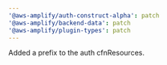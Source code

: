 ```yaml
---
'@aws-amplify/auth-construct-alpha': patch
'@aws-amplify/backend-data': patch
'@aws-amplify/plugin-types': patch
---
```


Added a prefix to the auth cfnResources.
